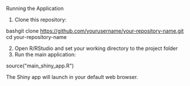 Running the Application

1. Clone this repository:

bashgit clone https://github.com/yourusername/your-repository-name.git
cd your-repository-name

2. Open R/RStudio and set your working directory to the project folder
3. Run the main application:

source("main_shiny_app.R")

The Shiny app will launch in your default web browser.
